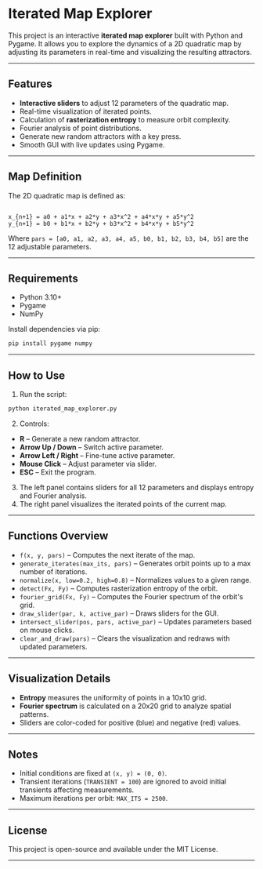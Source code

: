 # Iterated Map Explorer

This project is an interactive **iterated map explorer** built with Python and Pygame. It allows you to explore the dynamics of a 2D quadratic map by adjusting its parameters in real-time and visualizing the resulting attractors.

---

## Features

- **Interactive sliders** to adjust 12 parameters of the quadratic map.
- Real-time visualization of iterated points.
- Calculation of **rasterization entropy** to measure orbit complexity.
- Fourier analysis of point distributions.
- Generate new random attractors with a key press.
- Smooth GUI with live updates using Pygame.

---

## Map Definition

The 2D quadratic map is defined as:

```

x_{n+1} = a0 + a1*x + a2*y + a3*x^2 + a4*x*y + a5*y^2
y_{n+1} = b0 + b1*x + b2*y + b3*x^2 + b4*x*y + b5*y^2

````

Where `pars = [a0, a1, a2, a3, a4, a5, b0, b1, b2, b3, b4, b5]` are the 12 adjustable parameters.

---

## Requirements

- Python 3.10+  
- Pygame  
- NumPy

Install dependencies via pip:

```bash
pip install pygame numpy
````

---

## How to Use

1. Run the script:

```bash
python iterated_map_explorer.py
```

2. Controls:

* **R** – Generate a new random attractor.
* **Arrow Up / Down** – Switch active parameter.
* **Arrow Left / Right** – Fine-tune active parameter.
* **Mouse Click** – Adjust parameter via slider.
* **ESC** – Exit the program.

3. The left panel contains sliders for all 12 parameters and displays entropy and Fourier analysis.
4. The right panel visualizes the iterated points of the current map.

---

## Functions Overview

* `f(x, y, pars)` – Computes the next iterate of the map.
* `generate_iterates(max_its, pars)` – Generates orbit points up to a max number of iterations.
* `normalize(x, low=0.2, high=0.8)` – Normalizes values to a given range.
* `detect(Fx, Fy)` – Computes rasterization entropy of the orbit.
* `fourier_grid(Fx, Fy)` – Computes the Fourier spectrum of the orbit's grid.
* `draw_slider(par, k, active_par)` – Draws sliders for the GUI.
* `intersect_slider(pos, pars, active_par)` – Updates parameters based on mouse clicks.
* `clear_and_draw(pars)` – Clears the visualization and redraws with updated parameters.

---

## Visualization Details

* **Entropy** measures the uniformity of points in a 10x10 grid.
* **Fourier spectrum** is calculated on a 20x20 grid to analyze spatial patterns.
* Sliders are color-coded for positive (blue) and negative (red) values.

---

## Notes

* Initial conditions are fixed at `(x, y) = (0, 0)`.
* Transient iterations (`TRANSIENT = 100`) are ignored to avoid initial transients affecting measurements.
* Maximum iterations per orbit: `MAX_ITS = 2500`.

---

## License

This project is open-source and available under the MIT License.

---

